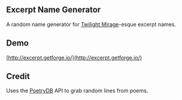 ## Excerpt Name Generator

A random name generator for [Twilight Mirage](http://friendsatthetable.net/category/Twilight+Mirage)-esque excerpt names.

## Demo

[http://excerpt.getforge.io/](http://excerpt.getforge.io/)

## Credit

Uses the [PoetryDB](https://github.com/thundercomb/poetrydb) API to grab random lines from poems.